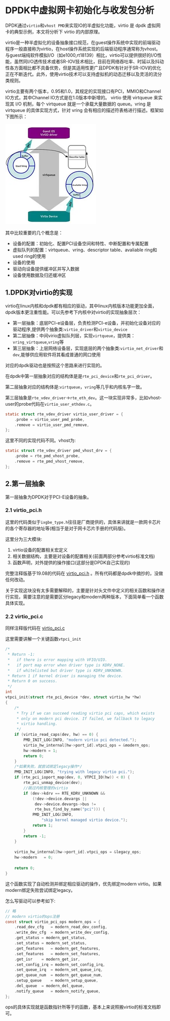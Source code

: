 # DPDK中虚拟网卡初始化与收发包分析

DPDK通过`virtio`和`vhost PMD`来实现IO的半虚拟化功能，virtio 是 dpdk 虚拟网卡的典型示例，本文将分析下 virtio 的内部原理。

virtio是一种半虚拟化的设备抽象接口规范，在guest操作系统中实现的前端驱动程序一般直接称为virtio，在host操作系统实现的后端驱动程序通常称为vhost。与guest端纯软件模拟I/O（如e1000,rt18139）相比，virtio可以提供很好的I/O性能，虽然同I/O透传技术或者SR-IOV技术相比，目前在网络吞吐率、时延以及抖动性各方面相比都不具备优势，但是其适用性更广且DPDK有针对于SR-IOV的优化正在不断迭代。此外，使用virtio技术可以支持虚拟机的动态迁移以及灵活的流分类规则。

virtio主要有两个版本，0.95和1.0，其规定的实现接口有PCI，MMIO和Channel IO方式，其中Channel IO方式是在1.0版本中新增的。
virtio 使用 virtqueue 来实现其 I/O 机制，每个 virtqueue 就是一个承载大量数据的 queue。vring 是 virtqueue 的具体实现方式，针对 vring 会有相应的描述符表格进行描述。框架如下图所示：

![](resource/virtio.png)

其中比较重要的几个概念是：

- 设备的配置：初始化、配置PCI设备空间和特性、中断配置和专属配置
- 虚拟队列的配置：virtqueue、vring、descriptor table、avaliable ring和used ring的使用
- 设备的使用
- 驱动向设备提供缓冲区并写入数据
- 设备使用数据及归还缓冲区

## 1.DPDK对virtio的实现

virtio在linux内核和dpdk都有相应的驱动，其中linux内核版本功能更加全面，dpdk版本更注重性能。可以先参考下内核中对virtio的实现抽象层次：

- 第一层抽象：底层PCI-e设备层，负责检测PCI-e设备，并初始化设备对应的驱动程序,提供两个抽象类:`virtio_driver`和`virtio_device`
- 第二层抽像：中间virio虚拟队列层，实现`virtqueue`，提供类：`vring_virtqueue`,`vring`等
- 第三层抽象：上层网络设备层，实现底层的两个抽象类:`virtio_net_driver`和`dev`,能够供应用软件将其看成普通的网口使用

对应的dpdk驱动也是按照这个思路来进行实现的。

在dpdk中第一层抽象对应的结构体是是`rte_pci_device`和`rte_pci_driver`。

第二层抽象对应的结构体是:`virtqueue`，`vring`等几乎和内核名字一致。

第三层抽象是`rte_vdev_driver`->`rte_eth_dev`。这一块实现非常多，比如vhost-user的probe代码在`virtio_user_ethdev.c`。

```c
static struct rte_vdev_driver virtio_user_driver = {
	.probe = virtio_user_pmd_probe,
	.remove = virtio_user_pmd_remove,
};
```

这里不同的实现代码不同。vhost为:

```c
static struct rte_vdev_driver pmd_vhost_drv = {
	.probe = rte_pmd_vhost_probe,
	.remove = rte_pmd_vhost_remove,
};
```

## 2.第一层抽象

第一层抽象为DPDK对于PCI-E设备的抽象。

### 2.1 virtio_pci.h

这里的代码类似于`ixgbe_type.h`往往是厂商提供的，具体来讲就是一款网卡芯片的各个寄存器的地址等(相当于是对于网卡芯片手册的代码版)。

这里分为三大模块:

1. virtio设备的配置相关宏定义
2. 相关数据结构，主要是对设备的配置相关(前面两部分参考virtio标准文档)
3. 函数声明，对外提供的操作接口(这部分是DPDK自己实现的)

完整注释版基于19.08的代码在 [virtio_pci.h](src/virtio_pci.h) 。所有代码都是dpdk中摘抄的，没做任何改动。

关于实现这块没有太多需要解释的，主要是针对头文件中定义的相关函数和操作进行实现，需要注意的是需要区分legacy和modern两种版本，下面简单看一个函数具体实现。

### 2.2 virtio_pci.c

同样注释版代码在 [virtio_pci.c](src/virtio_pci.c)

这里需要讲解一个关键函数`vtpci_init`

```c
/*
 * Return -1:
 *   if there is error mapping with VFIO/UIO.
 *   if port map error when driver type is KDRV_NONE.
 *   if whitelisted but driver type is KDRV_UNKNOWN.
 * Return 1 if kernel driver is managing the device.
 * Return 0 on success.
 */
int
vtpci_init(struct rte_pci_device *dev, struct virtio_hw *hw)
{
	/*
	 * Try if we can succeed reading virtio pci caps, which exists
	 * only on modern pci device. If failed, we fallback to legacy
	 * virtio handling.
	 */
	if (virtio_read_caps(dev, hw) == 0) {
		PMD_INIT_LOG(INFO, "modern virtio pci detected.");
		virtio_hw_internal[hw->port_id].vtpci_ops = &modern_ops;
		hw->modern = 1;
		return 0;
	}
    /*如果失败，就尝试绑定legacy操作*/
	PMD_INIT_LOG(INFO, "trying with legacy virtio pci.");
	if (rte_pci_ioport_map(dev, 0, VTPCI_IO(hw)) < 0) {
		rte_pci_unmap_device(dev);
        //跳过内核管理的virtio
		if (dev->kdrv == RTE_KDRV_UNKNOWN &&
		    (!dev->device.devargs ||
		     dev->device.devargs->bus !=
		     rte_bus_find_by_name("pci"))) {
			PMD_INIT_LOG(INFO,
				"skip kernel managed virtio device.");
			return 1;
		}
		return -1;
	}

	virtio_hw_internal[hw->port_id].vtpci_ops = &legacy_ops;
	hw->modern   = 0;

	return 0;
}
```

这个函数实现了自动检测并绑定相应驱动的操作，优先绑定modern virtio。如果modern绑定失败尝试绑定legacy。

怎么写驱动可以参考如下:


```c
// 略
// modern virtio的ops注册
const struct virtio_pci_ops modern_ops = {
	.read_dev_cfg	= modern_read_dev_config,
	.write_dev_cfg	= modern_write_dev_config,
	.get_status	= modern_get_status,
	.set_status	= modern_set_status,
	.get_features	= modern_get_features,
	.set_features	= modern_set_features,
	.get_isr	= modern_get_isr,
	.set_config_irq	= modern_set_config_irq,
	.set_queue_irq  = modern_set_queue_irq,
	.get_queue_num	= modern_get_queue_num,
	.setup_queue	= modern_setup_queue,
	.del_queue	= modern_del_queue,
	.notify_queue	= modern_notify_queue,
};
```

ops的具体实现就是函数指针所等于的函数，基本上来说照搬virtio的标准文档即可。


